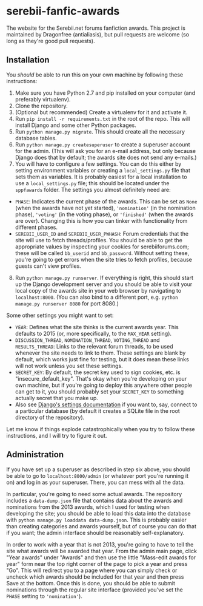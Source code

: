 # serebii-fanfic-awards
The website for the Serebii.net forums fanfiction awards. This project is maintained by Dragonfree (antialiasis), but pull requests are welcome (so long as they're good pull requests).

## Installation

You *should* be able to run this on your own machine by following these instructions:

1. Make sure you have Python 2.7 and pip installed on your computer (and preferably virtualenv).
2. Clone the repository.
3. (Optional but recommended) Create a virtualenv for it and activate it.
4. Run `pip install -r requirements.txt` in the root of the repo. This will install Django and some other Python packages.
5. Run `python manage.py migrate`. This should create all the necessary database tables.
6. Run `python manage.py createsuperuser` to create a superuser account for the admin. (This will ask you for an e-mail address, but only because Django does that by default; the awards site does not send any e-mails.)
7. You will have to configure a few settings. You can do this either by setting environment variables or creating a `local_settings.py` file that sets them as variables. It is probably easiest for a local installation to use a `local_settings.py` file; this should be located under the `sppfawards` folder. The settings you almost definitely need are:
  - `PHASE`: Indicates the current phase of the awards. This can be set as `None` (when the awards have not yet started), `'nomination'` (in the nomination phase), `'voting'` (in the voting phase), or `'finished'` (when the awards are over). Changing this is how you can tinker with functionality from different phases.
  - `SEREBII_USER_ID` and `SEREBII_USER_PWHASH`: Forum credentials that the site will use to fetch threads/profiles. You should be able to get the appropriate values by inspecting your cookies for serebiiforums.com; these will be called `bb_userid` and `bb_password`. Without setting these, you're going to get errors when the site tries to fetch profiles, because guests can't view profiles.
8. Run `python manage.py runserver`. If everything is right, this should start up the Django development server and you should be able to visit your local copy of the awards site in your web browser by navigating to `localhost:8000`. (You can also bind to a different port, e.g. `python manage.py runserver 8080` for port 8080.)

Some other settings you might want to set:
- `YEAR`: Defines what the site thinks is the current awards year. This defaults to 2015 (or, more specifically, to the `MAX_YEAR` setting).
- `DISCUSSION_THREAD`, `NOMINATION_THREAD`, `VOTING_THREAD` and `RESULTS_THREAD`: Links to the relevant forum threads, to be used whenever the site needs to link to them. These settings are blank by default, which works just fine for testing, but it does mean these links will not work unless you set these settings.
- `SECRET_KEY`: By default, the secret key used to sign cookies, etc. is "insecure_default_key". That's okay when you're developing on your own machine, but if you're going to deploy this anywhere other people can get to it, you should probably set your `SECRET_KEY` to something actually secret that you make up.
- Also see [Django's settings documentation](https://docs.djangoproject.com/en/1.8/ref/settings/) if you want to, say, connect to a particular database (by default it creates a SQLite file in the root directory of the repository).

Let me know if things explode catastrophically when you try to follow these instructions, and I will try to figure it out.


## Administration

If you have set up a superuser as described in step six above, you should be able to go to `localhost:8000/admin` (or whatever port you're running it on) and log in as your superuser. There, you can mess with all the data.

In particular, you're going to need some actual awards. The repository includes a `data-dump.json` file that contains data about the awards and nominations from the 2013 awards, which I used for testing when developing the site; you should be able to load this data into the database with `python manage.py loaddata data-dump.json`. This is probably easier than creating categories and awards yourself, but of course you can do that if you want; the admin interface should be reasonably self-explanatory.

In order to work with a year that is not 2013, you're going to have to tell the site what awards will be awarded that year. From the admin main page, click "Year awards" under "Awards" and then use the little "Mass-edit awards for year" form near the top right corner of the page to pick a year and press "Go". This will redirect you to a page where you can simply check or uncheck which awards should be included for that year and then press Save at the bottom. Once this is done, you should be able to submit nominations through the regular site interface (provided you've set the `PHASE` setting to `'nomination'`).
